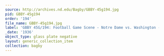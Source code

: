 ```yaml
---
source: http://archives.nd.edu/Bagby/GBBY-45g194.jpg
pid: GBBY-45g194
order: '194'
file_name: GBBY-45g194.jpg
label: 'GBBY 45G/194: Football Game Scene - Notre Dame vs. Washington - 1936'
_date: '1936'
object_type: glass plate negative
layout: generic_collection_item
collection: bagby
---
```

